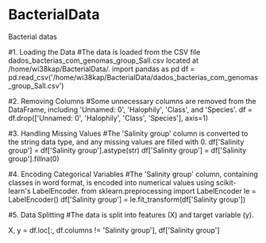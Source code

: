 # BacterialData
Bacterial datas

#1. Loading the Data
#The data is loaded from the CSV file dados_bacterias_com_genomas_group_Sall.csv located at /home/wi38kap/BacterialData/.
import pandas as pd
df = pd.read_csv('/home/wi38kap/BacterialData/dados_bacterias_com_genomas_group_Sall.csv')

#2. Removing Columns
#Some unnecessary columns are removed from the DataFrame, including 'Unnamed: 0', 'Halophily', 'Class', and 'Species'.
df = df.drop(['Unnamed: 0', 'Halophily', 'Class', 'Species'], axis=1)

#3. Handling Missing Values
#The 'Salinity group' column is converted to the string data type, and any missing values are filled with 0.
df['Salinity group'] = df['Salinity group'].astype(str)
df['Salinity group'] = df['Salinity group'].fillna(0)

#4. Encoding Categorical Variables
#The 'Salinity group' column, containing classes in word format, is encoded into numerical values using scikit-learn's LabelEncoder.
from sklearn.preprocessing import LabelEncoder
le = LabelEncoder()
df['Salinity group'] = le.fit_transform(df['Salinity group'])

#5. Data Splitting
#The data is split into features (X) and target variable (y).

X, y = df.loc[:, df.columns != 'Salinity group'], df['Salinity group']
